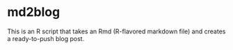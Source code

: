 md2blog
=======

This is an R script that takes an Rmd (R-flavored markdown file) and creates a ready-to-push blog post. 